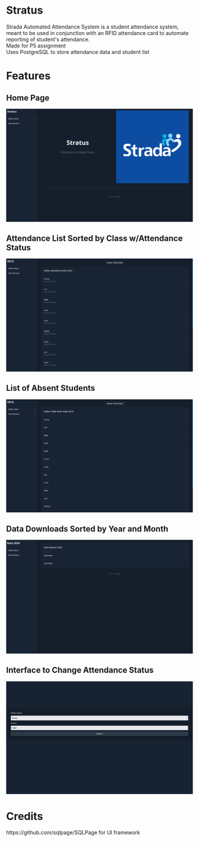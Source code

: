 <h1>Stratus</h1>
Strada Automated Attendance System is a student attendance system, meant to be used in conjunction with an RFID attendance card to automate reporting of student's attendance.<br>
Made for P5 assignment<br>
Uses PostgreSQL to store attendance data and student list
<h1>Features</h1>
<h2>Home Page</h2>

![homepage](/readmeresources/homepage.png)
<h2>Attendance List Sorted by Class w/Attendance Status</h2>

![attendance list](/readmeresources/presencelist.png)
<h2>List of Absent Students</h2>

![absence list](/readmeresources/absencelist.png)
<h2>Data Downloads Sorted by Year and Month</h2>

![data downloads](/readmeresources/datadownload.png)
<h2>Interface to Change Attendance Status</h2>

![status](/readmeresources/changestatus.png)
<h1>Credits</h1>
https://github.com/sqlpage/SQLPage for UI framework

